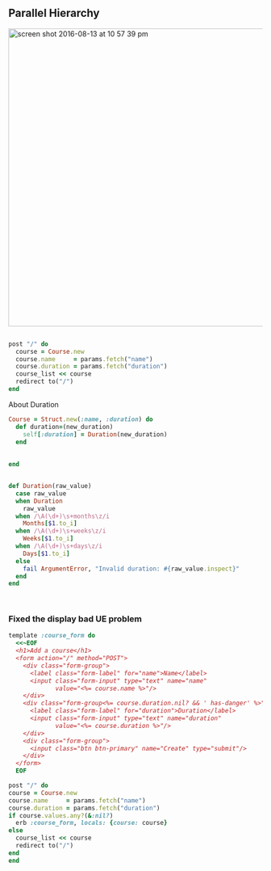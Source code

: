 ## Parallel Hierarchy

<img width="590" alt="screen shot 2016-08-13 at 10 57 39 pm" src="https://cloud.githubusercontent.com/assets/83296/17646840/72bd23fa-61a9-11e6-8a6f-78d7ea4c1f24.png">


```ruby

post "/" do
  course = Course.new
  course.name     = params.fetch("name")
  course.duration = params.fetch("duration")
  course_list << course
  redirect to("/")
end

```


About Duration

```ruby
Course = Struct.new(:name, :duration) do
  def duration=(new_duration)
    self[:duration] = Duration(new_duration)
  end
  
  
end


def Duration(raw_value)
  case raw_value
  when Duration
    raw_value
  when /\A(\d+)\s+months\z/i
    Months[$1.to_i]
  when /\A(\d+)\s+weeks\z/i
    Weeks[$1.to_i]
  when /\A(\d+)\s+days\z/i
    Days[$1.to_i]
  else
    fail ArgumentError, "Invalid duration: #{raw_value.inspect}"
  end
end
 



```

### Fixed the display bad UE problem

```ruby
template :course_form do
  <<~EOF
  <h1>Add a course</h1>
  <form action="/" method="POST">
    <div class="form-group">
      <label class="form-label" for="name">Name</label>
      <input class="form-input" type="text" name="name"
             value="<%= course.name %>"/>
    </div>
    <div class="form-group<%= course.duration.nil? && ' has-danger' %>">
      <label class="form-label" for="duration">Duration</label>
      <input class="form-input" type="text" name="duration"
             value="<%= course.duration %>"/>
    </div>
    <div class="form-group">
      <input class="btn btn-primary" name="Create" type="submit"/>
    </div>
  </form>
  EOF
  ```
  
  
  ```ruby
  post "/" do
  course = Course.new
  course.name     = params.fetch("name")
  course.duration = params.fetch("duration")
  if course.values.any?(&:nil?)
    erb :course_form, locals: {course: course}
  else
    course_list << course
    redirect to("/")
  end
end
```
  

 
